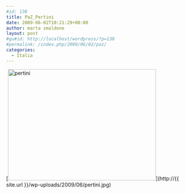 ```yaml
---
#id: 138
title: PaZ_Pertini
date: 2009-06-02T10:21:29+00:00
author: marta smaldone
layout: post
#gu#id: http://localhost/wordpress/?p=138
#permalink: /index.php/2009/06/02/paz/
categories:
  - Italia
---
```

[<img class="aligncenter size-full wp-image-137" title="pertini" src="http://{{ site.url }}/wp-uploads/2009/06/pertini.jpg" alt="pertini" width="400" height="302" srcset="{{ site.url }}/images/uploads/2009/06/pertini.jpg 400w, {{ site.url }}/images/uploads/2009/06/pertini-300x227.jpg 300w" sizes="(max-width: 400px) 100vw, 400px" />](http://{{ site.url }}/wp-uploads/2009/06/pertini.jpg)